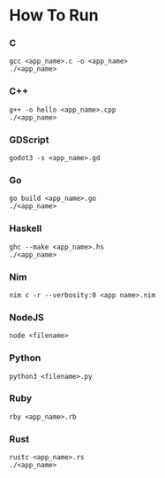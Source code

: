 # How To Run

### C
    gcc <app_name>.c -o <app_name>
    ./<app_name>

### C++
    g++ -o hello <app_name>.cpp
    ./<app_name>

### GDScript
    godot3 -s <app_name>.gd

### Go
    go build <app_name>.go
    ./<app_name>

### Haskell
    ghc --make <app_name>.hs
    ./<app_name>

### Nim
    nim c -r --verbosity:0 <app name>.nim

### NodeJS
    node <filename>

### Python
    python3 <filename>.py

### Ruby
    rby <app_name>.rb

### Rust
    rustc <app_name>.rs
    ./<app_name>

